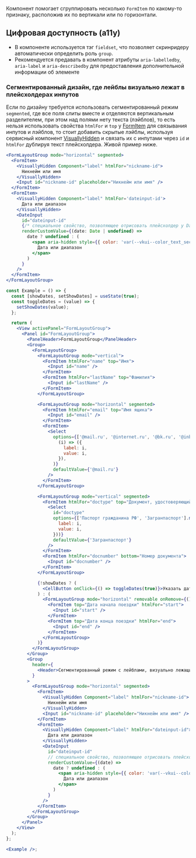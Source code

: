 Компонент помогает сгруппировать несколько `FormItem` по какому-то признаку, расположив их по вертикали или
по горизонтали.

## Цифровая доступность (a11y)

- В компоненте используется тэг `fieldset`, что позволяет скринридеру автоматически определить роль `group`.
- Рекомендуется предавать в компонент атрибуты `aria-labelledby`, `aria-label` и `aria-describedby` для предоставления
  дополнительной информации об элементе

### Сегментированный дизайн, где лейблы визуально лежат в плейсхолдерах инпутов

Если по дизайну требуется использовать сегментированный режим `segmented`, где все поля слиты вместе и отделяются вертикальным разделителем, при этом над полями нету текста (лэйблов), то есть нельзя использовать свойства `htmlFor` и `top` у [FormItem](#!/FormItem) для связывания инпутов и лэйблов, то стоит добавить скрытые лэйблы, используя сервисный компонент [VisuallyHidden](#!/VisuallyHidden) и связать их с инпутами через `id` и `htmlFor` дублируя текст плейсхолдера.
Живой пример ниже.

```jsx static
<FormLayoutGroup mode="horizontal" segmented>
  <FormItem>
    <VisuallyHidden Component="label" htmlFor="nickname-id">
      Никнейм или имя
    </VisuallyHidden>
    <Input id="nickname-id" placeholder="Никнейм или имя" />
  </FormItem>
  <FormItem>
    <VisuallyHidden Component="label" htmlFor='dateinput-id'>
      Дата или диапазон
    </VisuallyHidden>
    <DateInput
      id="dateinput-id"
      {/* специальное свойство, позволяющее отрисовать плейсхолдер у DateInput */}
      renderCustomValue={(date: Date | undefined) =>
        date ? undefined : (
          <span aria-hidden style={{ color: 'var(--vkui--color_text_secondary)' }}>
            Дата или диапазон
          </span>
        )
      }
    />
  </FormItem>
</FormLayoutGroup>
```

```jsx
const Example = () => {
  const [showDates, setShowDates] = useState(true);
  const toggleDates = (value) => {
    setShowDates(value);
  };

  return (
    <View activePanel="FormLayoutGroup">
      <Panel id="FormLayoutGroup">
        <PanelHeader>FormLayoutGroup</PanelHeader>
        <Group>
          <FormLayoutGroup>
            <FormLayoutGroup mode="vertical">
              <FormItem htmlFor="name" top="Имя">
                <Input id="name" />
              </FormItem>
              <FormItem htmlFor="lastName" top="Фамилия">
                <Input id="lastName" />
              </FormItem>
            </FormLayoutGroup>

            <FormLayoutGroup mode="horizontal" segmented>
              <FormItem htmlFor="email" top="Имя ящика">
                <Input id="email" />
              </FormItem>
              <FormItem>
                <Select
                  options={['@mail.ru', '@internet.ru', '@bk.ru', '@inbox.ru', '@list.ru'].map(
                    (i) => ({
                      label: i,
                      value: i,
                    }),
                  )}
                  defaultValue={'@mail.ru'}
                />
              </FormItem>
            </FormLayoutGroup>

            <FormLayoutGroup mode="vertical" segmented>
              <FormItem htmlFor="doctype" top="Документ, удостоверяющий личность">
                <Select
                  id="doctype"
                  options={['Паспорт гражданина РФ', 'Загранпаспорт'].map((i) => ({
                    label: i,
                    value: i,
                  }))}
                  defaultValue={'Загранпаспорт'}
                />
              </FormItem>
              <FormItem htmlFor="docnumber" bottom="Номер документа">
                <Input id="docnumber" />
              </FormItem>
            </FormLayoutGroup>

            {!showDates ? (
              <CellButton onClick={() => toggleDates(true)}>Указать даты поездки</CellButton>
            ) : (
              <FormLayoutGroup mode="horizontal" removable onRemove={() => toggleDates(false)}>
                <FormItem top="Дата начала поездки" htmlFor="start">
                  <Input id="start" />
                </FormItem>
                <FormItem top="Дата конца поездки" htmlFor="end">
                  <Input id="end" />
                </FormItem>
              </FormLayoutGroup>
            )}
          </FormLayoutGroup>
        </Group>
        <Group
          header={
            <Header>Сегментированный режим с лейблами, визуально лежащими в плейсхолдерах</Header>
          }
        >
          <FormLayoutGroup mode="horizontal" segmented>
            <FormItem>
              <VisuallyHidden Component="label" htmlFor="nickname-id">
                Никнейм или имя
              </VisuallyHidden>
              <Input id="nickname-id" placeholder="Никнейм или имя" />
            </FormItem>
            <FormItem>
              <VisuallyHidden Component="label" htmlFor="dateinput-id">
                Дата или диапазон
              </VisuallyHidden>
              <DateInput
                id="dateinput-id"
                // специальное свойство, позволяющее отрисовать плейсхолдер у DateInput
                renderCustomValue={(date) =>
                  date ? undefined : (
                    <span aria-hidden style={{ color: 'var(--vkui--color_text_secondary)' }}>
                      Дата или диапазон
                    </span>
                  )
                }
              />
            </FormItem>
          </FormLayoutGroup>
        </Group>
      </Panel>
    </View>
  );
};

<Example />;
```
